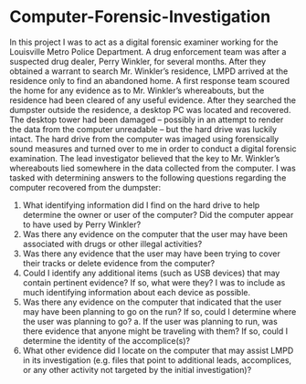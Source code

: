 # Computer-Forensic-Investigation

In this project I was to act as a digital forensic examiner working for the Louisville Metro Police Department. A drug
enforcement team was after a suspected drug dealer, Perry Winkler, for several months.
After they obtained a warrant to search Mr. Winkler’s residence, LMPD arrived at the
residence only to find an abandoned home. A first response team scoured the home for any
evidence as to Mr. Winkler’s whereabouts, but the residence had been cleared of any useful
evidence. After they searched the dumpster outside the residence, a desktop PC was located and
recovered. The desktop tower had been damaged – possibly in an attempt to render the data
from the computer unreadable – but the hard drive was luckily intact. The hard drive from the
computer was imaged using forensically sound measures and turned over to me in order to
conduct a digital forensic examination. The lead investigator believed that the key to Mr.
Winkler’s whereabouts lied somewhere in the data collected from the computer. I was tasked
with determining answers to the following questions regarding the computer recovered from
the dumpster:

1. What identifying information did I find on the hard drive to help determine the
owner or user of the computer? Did the computer appear to have used by Perry
Winkler?
2. Was there any evidence on the computer that the user may have been associated with
drugs or other illegal activities?
3. Was there any evidence that the user may have been trying to cover their tracks or delete
evidence from the computer?
4. Could I identify any additional items (such as USB devices) that may contain pertinent
evidence? If so, what were they? I was to include as much identifying information about each
device as possible.
5. Was there any evidence on the computer that indicated that the user may have been planning to go on
the run? If so, could I determine where the user was planning to go?
a. If the user was planning to run, was there evidence that anyone might be traveling
with them? If so, could I determine the identity of the accomplice(s)?
6. What other evidence did I locate on the computer that may assist LMPD in its
investigation (e.g. files that point to additional leads, accomplices, or any other activity
not targeted by the initial investigation)?


